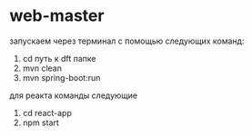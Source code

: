 # web-master
запускаем через терминал с помощью следующих команд:
1. cd путь к dft папке
2. mvn clean
3. mvn spring-boot:run

для реакта команды следующие
1) cd react-app
2) npm start
